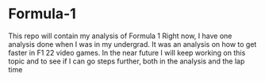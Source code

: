 # Formula-1
This repo will contain my analysis of Formula 1
Right now, I have one analysis done when I was in my undergrad. It was an analysis on how to get faster in F1 22 video games.
In the near future I will keep working on this topic and to see if I can go steps further, both in the analysis and the lap time
